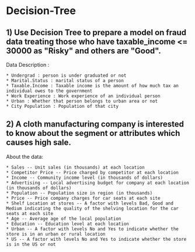 # Decision-Tree

## 1) Use Decision Tree to prepare a model on fraud data treating those who have taxable_income <= 30000 as "Risky" and others are "Good".

   Data Description :

    * Undergrad : person is under graduated or not
    * Marital.Status : marital status of a person
    * Taxable.Income : Taxable income is the amount of how much tax an individual owes to the government 
    * Work Experience : Work experience of an individual person
    * Urban : Whether that person belongs to urban area or not
    * City Population : Population of that city

## 2) A cloth manufacturing company is interested to know about the segment or attributes which causes high sale.  

   About the data: 
 
    * Sales -- Unit sales (in thousands) at each location
    * Competitor Price -- Price charged by competitor at each location
    * Income -- Community income level (in thousands of dollars)
    * Advertising -- Local advertising budget for company at each location (in thousands of dollars)
    * Population -- Population size in region (in thousands)
    * Price -- Price company charges for car seats at each site
    * Shelf Location at stores -- A factor with levels Bad, Good and Medium indicating the quality of the shelving location for the car seats at each site
    * Age -- Average age of the local population
    * Education -- Education level at each location
    * Urban -- A factor with levels No and Yes to indicate whether the store is in an urban or rural location
    * US -- A factor with levels No and Yes to indicate whether the store is in the US or not

 

